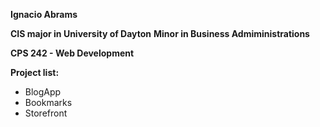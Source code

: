 **Ignacio Abrams**

**CIS major in University of Dayton**
**Minor in Business Admiministrations**

**CPS 242 - Web Development**

**Project list:** 

- BlogApp
- Bookmarks
- Storefront

